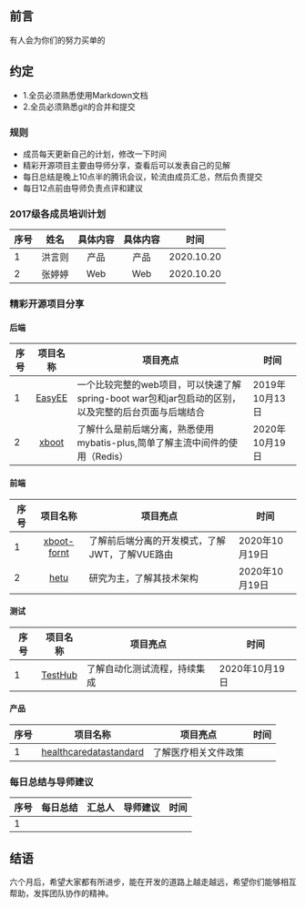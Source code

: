 ## 前言
有人会为你们的努力买单的

## 约定
* 1.全员必须熟悉使用Markdown文档
* 2.全员必须熟悉git的合并和提交

### 规则
- 成员每天更新自己的计划，修改一下时间
- 精彩开源项目主要由导师分享，查看后可以发表自己的见解
- 每日总结是晚上10点半的腾讯会议，轮流由成员汇总，然后负责提交
- 每日12点前由导师负责点评和建议

### 2017级各成员培训计划

| 序号 | 姓名 |具体内容 |具体内容 |时间|
| ------ | :------: |:------: |:------: |:------: |
| 1   |洪言则 |  产品| 产品 |2020.10.20|
| 2   |张婷婷 |  Web | Web |2020.10.20|

### 精彩开源项目分享
#### 后端
| 序号 |项目名称|项目亮点|时间|
| ------ | :------: | ------ | ------ |
|1|[EasyEE](https://github.com/service-java/summer-cli-mybatis/tree/ffa8d5532b73a98de26d29718c5c218450c50f79/__cant-run-now/EasyEE)|一个比较完整的web项目，可以快速了解spring-boot war包和jar包启动的区别，以及完整的后台页面与后端结合|2019年10月13日|
|2|[xboot](https://github.com/Exrick/xboot.git)|了解什么是前后端分离，熟悉使用mybatis-plus,简单了解主流中间件的使用（Redis）|2020年10月19日|

#### 前端
| 序号 |项目名称|项目亮点|时间|
| ------ | :------: | ------ | ------ |
|1|[xboot-fornt](https://github.com/Exrick/xboot-front.git) |了解前后端分离的开发模式，了解JWT，了解VUE路由|2020年10月19日|
|2|[hetu](https://github.com/LianjiaTech/hetu.git) |研究为主，了解其技术架构|2020年10月19日|

#### 测试
| 序号 |项目名称|项目亮点|时间|
| ------ | :------: | ------ | ------ |
|1|[TestHub](https://github.com/Jsir07/TestHub) |了解自动化测试流程，持续集成|2020年10月19日|

#### 产品
| 序号 |项目名称|项目亮点|时间|
| ------ | :------: | ------ | ------ |
|1|[healthcaredatastandard](https://github.com/wanghaisheng/healthcaredatastandard.git) |了解医疗相关文件政策|

### 每日总结与导师建议
| 序号 |每日总结|汇总人|导师建议|时间|
| ------ | :------: | ------ | ------ | ------ |
|1|||||

## 结语

六个月后，希望大家都有所进步，能在开发的道路上越走越远，希望你们能够相互帮助，发挥团队协作的精神。

